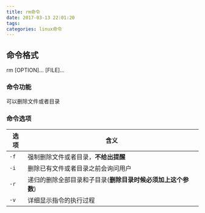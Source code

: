 ```yaml
---
title: rm命令
date: 2017-03-13 22:01:20
tags:
categories: linux命令
---
```


## 命令格式

rm [OPTION]... [FILE]...

### 命令功能

可以删除文件或者目录

<!--more-->

### 命令选项

| 选项   | 含义                                |
| ---- | --------------------------------- |
| `-f` | 强制删除文件或者目录，**不给出提醒**              |
| `-i` | 删除已有文件或者目录之前会询问用户                 |
| `-r` | 递归的删除全部目录和子目录(**删除目录时候必须加上这个参数**) |
| `-v` | 详细显示指令的执行过程                       |

